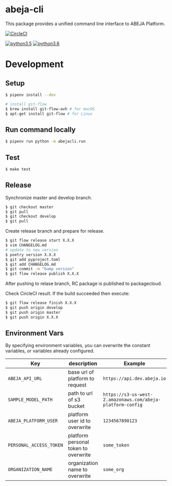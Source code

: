 # abeja-cli

This package provides a unified command line interface to ABEJA Platform.

[![CircleCI](https://circleci.com/gh/abeja-inc/abeja-platform-cli/tree/master.svg?style=svg)](https://circleci.com/gh/abeja-inc/abeja-platform-cli/tree/master)

[![python3.5](https://img.shields.io/badge/python-3.5-blue.svg?style=flat-square)]()
[![python3.6](https://img.shields.io/badge/python-3.6-blue.svg?style=flat-square)]()

# Development

## Setup

```sh
$ pipenv install --dev

# install git-flow
$ brew install git-flow-avh # for macOS
$ apt-get install git-flow # for Linux
```

## Run command locally

```bash
$ pipenv run python -m abejacli.run
```

## Test

```sh
$ make test
```

## Release
Synchronize master and develop branch.

```bash
$ git checkout master
$ git pull
$ git checkout develop
$ git pull
```

Create release branch and prepare for release.

```bash
$ git flow release start X.X.X
$ vim CHANGELOG.md
# update to new version
$ poetry version X.X.X
$ git add pyproject.toml
$ git add CHANGELOG.md
$ git commit -m "bump version"
$ git flow release publish X.X.X
```

After pushing to relase branch, RC package is published to packagecloud.

Check CircleCI result.
If the build succeeded then execute:

```bash
$ git flow release finish X.X.X
$ git push origin develop
$ git push origin master
$ git push origin X.X.X
```

## Environment Vars

By specifying environment variables, you can overwrite the constant variables, or variables already configured.

| Key                     | description                          | Example                                                    |
| ----------------------- | ------------------------------------ | ---------------------------------------------------------- |
| `ABEJA_API_URL`         | base url of platform to request      | `https://api.dev.abeja.io`                                 |
| `SAMPLE_MODEL_PATH`     | path to url of s3 bucket             | `https://s3-us-west-2.amazonaws.com/abeja-platform-config` |
| `ABEJA_PLATFORM_USER`   | platform user id to overwrite        | `1234567890123`                                            |
| `PERSONAL_ACCESS_TOKEN` | platform personal token to overwrite | `some_token`                                               |
| `ORGANIZATION_NAME`     | organization name to overwrite       | `some_org`                                                 |
